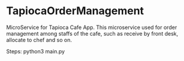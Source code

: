 # TapiocaOrderManagement

MicroService for Tapioca Cafe App. This microservice used for order management among staffs of the cafe, such as receive by front desk, allocate to chef and so on.

Steps:
python3 main.py